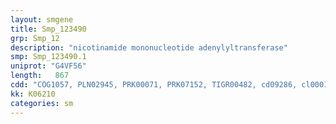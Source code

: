 ```yaml
---
layout: smgene
title: Smp_123490
grp: Smp_12
description: "nicotinamide mononucleotide adenylyltransferase"
smp: Smp_123490.1
uniprot: "G4VF56"
length:   867
cdd: "COG1057, PLN02945, PRK00071, PRK07152, TIGR00482, cd09286, cl00015, pfam01467"
kk: K06210
categories: sm
---
```

